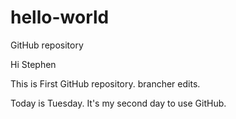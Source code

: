 # hello-world
 GitHub repository

Hi Stephen

This is First GitHub repository. brancher edits.

Today is Tuesday.
It's my second day to use GitHub.

